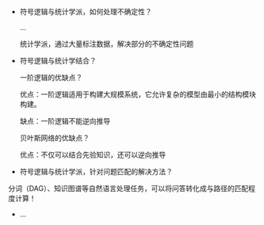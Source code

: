 + 符号逻辑与统计学派，如何处理不确定性？

  ...

  统计学派，通过大量标注数据，解决部分的不确定性问题

+ 符号逻辑与统计学结合？

  一阶逻辑的优缺点？

  优点：一阶逻辑适用于构建大规模系统，它允许复杂的模型由最小的结构模块构建。

  缺点：一阶逻辑不能逆向推导

  贝叶斯网络的优缺点？

  优点：不仅可以结合先验知识，还可以逆向推导

+ 符号逻辑与统计学派，针对问题匹配的解决方法？

分词（DAG）、知识图谱等自然语言处理任务，可以将问答转化成与路径的匹配程度计算！

+ ...





